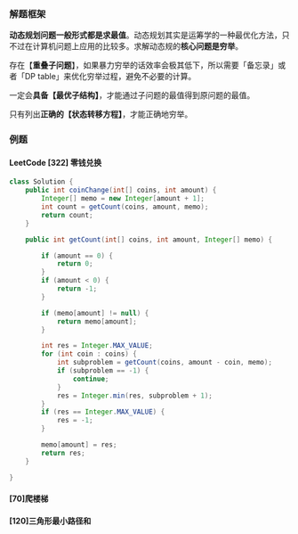 ### 解题框架

**动态规划问题一般形式都是求最值**。动态规划其实是运筹学的一种最优化方法，只不过在计算机问题上应用的比较多。求解动态规的**核心问题是穷举**。

存在【**重叠子问题**】，如果暴力穷举的话效率会极其低下，所以需要「备忘录」或者「DP table」来优化穷举过程，避免不必要的计算。

一定会**具备【最优子结构】**，才能通过子问题的最值得到原问题的最值。

只有列出**正确的【状态转移方程】**，才能正确地穷举。

### 例题

#### LeetCode [322] 零钱兑换

```java
class Solution {
    public int coinChange(int[] coins, int amount) {
        Integer[] memo = new Integer[amount + 1];
        int count = getCount(coins, amount, memo);
        return count;
    }

    public int getCount(int[] coins, int amount, Integer[] memo) {

        if (amount == 0) {
            return 0;
        }
        if (amount < 0) {
            return -1;
        }

        if (memo[amount] != null) {
            return memo[amount];
        }

        int res = Integer.MAX_VALUE;
        for (int coin : coins) {
            int subproblem = getCount(coins, amount - coin, memo);
            if (subproblem == -1) {
                continue;
            }
            res = Integer.min(res, subproblem + 1);
        }
        if (res == Integer.MAX_VALUE) {
            res = -1;
        }

        memo[amount] = res;
        return res;
    }

}
```

#### [70]爬楼梯





#### [120]三角形最小路径和

